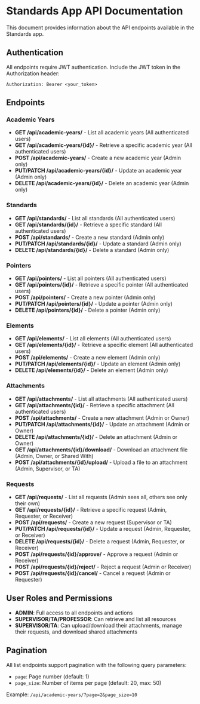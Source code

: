 # Standards App API Documentation

This document provides information about the API endpoints available in the Standards app.

## Authentication

All endpoints require JWT authentication. Include the JWT token in the Authorization header:

```
Authorization: Bearer <your_token>
```

## Endpoints

### Academic Years

-   **GET /api/academic-years/** - List all academic years (All authenticated users)
-   **GET /api/academic-years/{id}/** - Retrieve a specific academic year (All authenticated users)
-   **POST /api/academic-years/** - Create a new academic year (Admin only)
-   **PUT/PATCH /api/academic-years/{id}/** - Update an academic year (Admin only)
-   **DELETE /api/academic-years/{id}/** - Delete an academic year (Admin only)

### Standards

-   **GET /api/standards/** - List all standards (All authenticated users)
-   **GET /api/standards/{id}/** - Retrieve a specific standard (All authenticated users)
-   **POST /api/standards/** - Create a new standard (Admin only)
-   **PUT/PATCH /api/standards/{id}/** - Update a standard (Admin only)
-   **DELETE /api/standards/{id}/** - Delete a standard (Admin only)

### Pointers

-   **GET /api/pointers/** - List all pointers (All authenticated users)
-   **GET /api/pointers/{id}/** - Retrieve a specific pointer (All authenticated users)
-   **POST /api/pointers/** - Create a new pointer (Admin only)
-   **PUT/PATCH /api/pointers/{id}/** - Update a pointer (Admin only)
-   **DELETE /api/pointers/{id}/** - Delete a pointer (Admin only)

### Elements

-   **GET /api/elements/** - List all elements (All authenticated users)
-   **GET /api/elements/{id}/** - Retrieve a specific element (All authenticated users)
-   **POST /api/elements/** - Create a new element (Admin only)
-   **PUT/PATCH /api/elements/{id}/** - Update an element (Admin only)
-   **DELETE /api/elements/{id}/** - Delete an element (Admin only)

### Attachments

-   **GET /api/attachments/** - List all attachments (All authenticated users)
-   **GET /api/attachments/{id}/** - Retrieve a specific attachment (All authenticated users)
-   **POST /api/attachments/** - Create a new attachment (Admin or Owner)
-   **PUT/PATCH /api/attachments/{id}/** - Update an attachment (Admin or Owner)
-   **DELETE /api/attachments/{id}/** - Delete an attachment (Admin or Owner)
-   **GET /api/attachments/{id}/download/** - Download an attachment file (Admin, Owner, or Shared With)
-   **POST /api/attachments/{id}/upload/** - Upload a file to an attachment (Admin, Supervisor, or TA)

### Requests

-   **GET /api/requests/** - List all requests (Admin sees all, others see only their own)
-   **GET /api/requests/{id}/** - Retrieve a specific request (Admin, Requester, or Receiver)
-   **POST /api/requests/** - Create a new request (Supervisor or TA)
-   **PUT/PATCH /api/requests/{id}/** - Update a request (Admin, Requester, or Receiver)
-   **DELETE /api/requests/{id}/** - Delete a request (Admin, Requester, or Receiver)
-   **POST /api/requests/{id}/approve/** - Approve a request (Admin or Receiver)
-   **POST /api/requests/{id}/reject/** - Reject a request (Admin or Receiver)
-   **POST /api/requests/{id}/cancel/** - Cancel a request (Admin or Requester)

## User Roles and Permissions

-   **ADMIN**: Full access to all endpoints and actions
-   **SUPERVISOR/TA/PROFESSOR**: Can retrieve and list all resources
-   **SUPERVISOR/TA**: Can upload/download their attachments, manage their requests, and download shared attachments

## Pagination

All list endpoints support pagination with the following query parameters:

-   `page`: Page number (default: 1)
-   `page_size`: Number of items per page (default: 20, max: 50)

Example: `/api/academic-years/?page=2&page_size=10`
